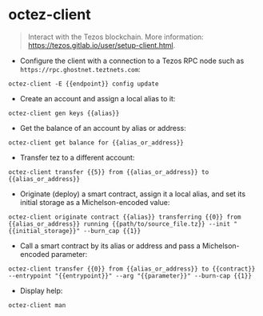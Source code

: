 # octez-client

> Interact with the Tezos blockchain.
> More information: <https://tezos.gitlab.io/user/setup-client.html>.

- Configure the client with a connection to a Tezos RPC node such as `https://rpc.ghostnet.teztnets.com`:

`octez-client -E {{endpoint}} config update`

- Create an account and assign a local alias to it:

`octez-client gen keys {{alias}}`

- Get the balance of an account by alias or address:

`octez-client get balance for {{alias_or_address}}`

- Transfer tez to a different account:

`octez-client transfer {{5}} from {{alias_or_address}} to {{alias_or_address}}`

- Originate (deploy) a smart contract, assign it a local alias, and set its initial storage as a Michelson-encoded value:

`octez-client originate contract {{alias}} transferring {{0}} from {{alias_or_address}} running {{path/to/source_file.tz}} --init "{{initial_storage}}" --burn_cap {{1}}`

- Call a smart contract by its alias or address and pass a Michelson-encoded parameter:

`octez-client transfer {{0}} from {{alias_or_address}} to {{contract}} --entrypoint "{{entrypoint}}" --arg "{{parameter}}" --burn-cap {{1}}`

- Display help:

`octez-client man`
